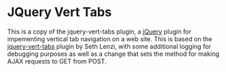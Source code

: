 JQuery Vert Tabs
=================

This is a copy of the jquery-vert-tabs plugin, a [jQuery](http://jquery.com) plugin for impementing vertical tab navigation on a web site. This is based on the [jquery-vert-tabs](http://code.google.com/p/jquery-vert-tabs/) plugin by Seth Lenzi, with some additional logging for debugging purposes as well as a change that sets the method for making AJAX requests to GET from POST.

